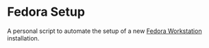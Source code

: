 # Fedora Setup

A personal script to automate the setup of a new [Fedora Workstation] installation.

[fedora workstation]: https://fedoraproject.org/workstation
